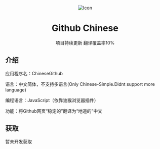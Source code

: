<div align="center">

![Icon](https://s3.bmp.ovh/imgs/2022/04/04/55ef3e24d33e2cb5.png)

# Github Chinese
  
项目持续更新 翻译覆盖率10%
</div>

## 介绍

应用程序名：ChineseGithub

语言：中文简体，不支持多语言(Only Chinese-Simple.Didnt support more language)

编程语言：JavaScript（依靠油猴浏览器插件）

功能：将Github网页“稳定的”翻译为“地道的”中文

## 获取

暂未开发获取
